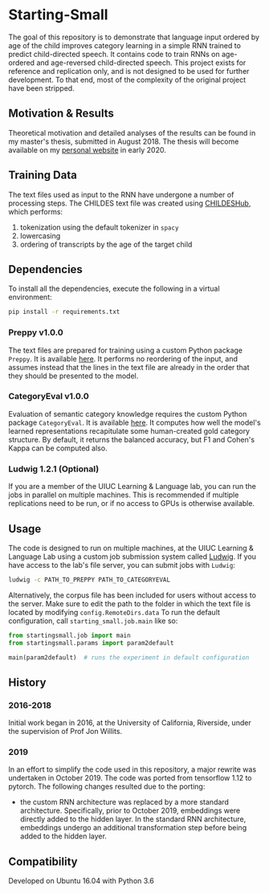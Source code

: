 # Starting-Small

The goal of this repository is to demonstrate that language input ordered by age of the child improves category learning in a simple RNN trained to predict child-directed speech.
It contains code to train RNNs on age-ordered and age-reversed child-directed speech.
This project exists for reference and replication only, and is not designed to be used for further development.
To that end, most of the complexity of the original project have been stripped.  

## Motivation & Results

Theoretical motivation and detailed analyses of the results can be found in my master's thesis, submitted in August 2018.
The thesis will become available on my [personal website](http://philhhuebner.com) in early 2020.

## Training Data

The text files used as input to the RNN have undergone a number of processing steps.
The CHILDES text file was created using [CHILDESHub](https://github.com/phueb/CHILDESHub), which performs:

1) tokenization using the default tokenizer in `spacy`
2) lowercasing
3) ordering of transcripts by the age of the target child

## Dependencies

To install all the dependencies, execute the following in a virtual environment: 

```bash
pip install -r requirements.txt
```

### Preppy v1.0.0

The text files are prepared for training using a custom Python package `Preppy`.
It is available [here](https://github.com/phueb/Preppy).
It performs no reordering of the input, and assumes instead that the lines in the text file are already in the order that they should be presented to the model.

### CategoryEval v1.0.0

Evaluation of semantic category knowledge requires the custom Python package `CategoryEval`.
It is available [here](https://github.com/phueb/CategoryEval).
It computes how well the model's learned representations recapitulate some human-created gold category structure.
By default, it returns the balanced accuracy, but F1 and Cohen's Kappa can be computed also.

### Ludwig 1.2.1 (Optional)

If you are a member of the UIUC Learning & Language lab, you can run the jobs in parallel on multiple machines.
This is recommended if multiple replications need to be run, or if no access to GPUs is otherwise available.

## Usage

The code is designed to run on multiple machines, at the UIUC Learning & Language Lab using a custom job submission system called [Ludwig](https://github.com/phueb/Ludwig).
If you have access to the lab's file server, you can submit jobs with `Ludwig`:

```bash
ludwig -c PATH_TO_PREPPY PATH_TO_CATEGORYEVAL
```

Alternatively, the corpus file has been included for users without access to the server.
Make sure to edit the path to the folder in which the text file is located by modifying `config.RemoteDirs.data`
To run the default configuration, call `starting_small.job.main` like so:

```python
from startingsmall.job import main
from startingsmall.params import param2default

main(param2default)  # runs the experiment in default configuration
```

## History

### 2016-2018
Initial work began in 2016, at the University of California, Riverside, under the supervision of Prof Jon Willits.

### 2019
In an effort to simplify the code used in this repository, a major rewrite was undertaken in October 2019.
The code was ported from tensorflow 1.12 to pytorch.
The following changes resulted due to the porting:
* the custom RNN architecture was replaced by a more standard architecture. 
Specifically, prior to October 2019, embeddings were directly added to the hidden layer.
In the standard RNN architecture, embeddings undergo an additional transformation step before being added to the hidden layer.

## Compatibility

Developed on Ubuntu 16.04 with Python 3.6
